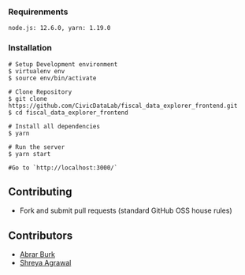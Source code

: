 ### Requirenments
`node.js: 12.6.0, yarn: 1.19.0`

### Installation

```
# Setup Development environment
$ virtualenv env  
$ source env/bin/activate

# Clone Repository
$ git clone https://github.com/CivicDataLab/fiscal_data_explorer_frontend.git
$ cd fiscal_data_explorer_frontend

# Install all dependencies
$ yarn

# Run the server
$ yarn start

#Go to `http://localhost:3000/` 

```

## Contributing
- Fork and submit pull requests (standard GitHub OSS house rules)
  
## Contributors
- [Abrar Burk](https://github.com/silvergravel)
- [Shreya Agrawal](https://github.com/shreyaagrawal0809)
